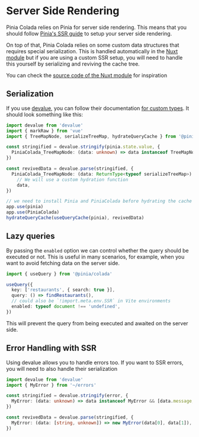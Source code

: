 # Server Side Rendering

Pinia Colada relies on Pinia for server side rendering. This means that you should follow [Pinia's SSR guide](https://pinia.vuejs.org/ssr/) to setup your server side rendering.

On top of that, Pinia Colada relies on some custom data structures that requires special serialization. This is handled automatically in the [Nuxt module](../nuxt.md) but if you are using a custom SSR setup, you will need to handle this yourself by serializing and reviving the cache tree.

You can check the [source code of the Nuxt module](https://github.com/posva/pinia-colada/blob/main/nuxt/src/runtime/plugin.ts) for inspiration

## Serialization

If you use [devalue](https://github.com/Rich-Harris/devalue), you can follow their documentation [for custom types](https://github.com/Rich-Harris/devalue#custom-types). It should look something like this:

```ts
import devalue from 'devalue'
import { markRaw } from 'vue'
import { TreeMapNode, serializeTreeMap, hydrateQueryCache } from '@pinia/colada'

const stringified = devalue.stringify(pinia.state.value, {
  PiniaColada_TreeMapNode: (data: unknown) => data instanceof TreeMapNode && serializeTreeMap(data),
})

const revivedData = devalue.parse(stringified, {
  PiniaColada_TreeMapNode: (data: ReturnType<typeof serializeTreeMap>) =>
    // We will use a custom hydration function
    data,
})

// we need to install Pinia and PiniaColada before hydrating the cache
app.use(pinia)
app.use(PiniaColada)
hydrateQueryCache(useQueryCache(pinia), revivedData)
```

## Lazy queries

By passing the `enabled` option we can control whether the query should be executed or not. This is useful in many scenarios, for example, when you want to avoid fetching data on the server side.

```ts
import { useQuery } from '@pinia/colada'

useQuery({
  key: ['restaurants', { search: true }],
  query: () => findRestaurants(),
  // could also be `!import.meta.env.SSR` in Vite environments
  enabled: typeof document !== 'undefined',
})
```

This will prevent the query from being executed and awaited on the server side.

## Error Handling with SSR

Using devalue allows you to handle errors too. If you want to SSR errors, you will need to also handle their serialization

```ts
import devalue from 'devalue'
import { MyError } from '~/errors'

const stringified = devalue.stringify(error, {
  MyError: (data: unknown) => data instanceof MyError && [data.message, data.customData],
})

const revivedData = devalue.parse(stringified, {
  MyError: (data: [string, unknown]) => new MyError(data[0], data[1]),
})
```
